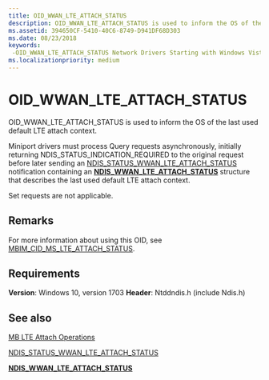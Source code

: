 ```yaml
---
title: OID_WWAN_LTE_ATTACH_STATUS
description: OID_WWAN_LTE_ATTACH_STATUS is used to inform the OS of the last used LTE attach context.
ms.assetid: 394650CF-5410-40C6-8749-D941DF68D303
ms.date: 08/23/2018
keywords: 
 -OID_WWAN_LTE_ATTACH_STATUS Network Drivers Starting with Windows Vista
ms.localizationpriority: medium
---
```


# OID_WWAN_LTE_ATTACH_STATUS

OID_WWAN_LTE_ATTACH_STATUS is used to inform the OS of the last used default LTE attach context.

Miniport drivers must process Query requests asynchronously, initially returning NDIS_STATUS_INDICATION_REQUIRED to the original request before later sending an [NDIS_STATUS_WWAN_LTE_ATTACH_STATUS](ndis-status-wwan-lte-attach-status.md) notification containing an [**NDIS_WWAN_LTE_ATTACH_STATUS**](https://docs.microsoft.com/windows-hardware/drivers/ddi/ndiswwan/ns-ndiswwan-_ndis_wwan_lte_attach_status) structure that describes the last used default LTE attach context.

Set requests are not applicable.

## Remarks

For more information about using this OID, see [MBIM_CID_MS_LTE_ATTACH_STATUS](mb-lte-attach-operations.md).

## Requirements

**Version**: Windows 10, version 1703
**Header**: Ntddndis.h (include Ndis.h)

## See also

[MB LTE Attach Operations](mb-lte-attach-operations.md)

[NDIS_STATUS_WWAN_LTE_ATTACH_STATUS](ndis-status-wwan-lte-attach-status.md)

[**NDIS_WWAN_LTE_ATTACH_STATUS**](https://docs.microsoft.com/windows-hardware/drivers/ddi/ndiswwan/ns-ndiswwan-_ndis_wwan_lte_attach_status)
